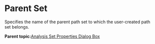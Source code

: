 # Parent Set

Specifies the name of the parent path set to which the user-created path set belongs.

**Parent topic:**[Analysis Set Properties Dialog Box](GUID-27CD55C8-7634-447F-9C5B-43E390FD265B.md)

